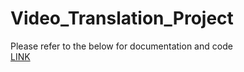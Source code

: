 # Video_Translation_Project

Please refer to the below for documentation and code
<br>
[LINK](https://drive.google.com/drive/folders/1yJLwPjRaTdmoZQKj8F8V4JVvVQGMJ3yo?usp=sharing)
